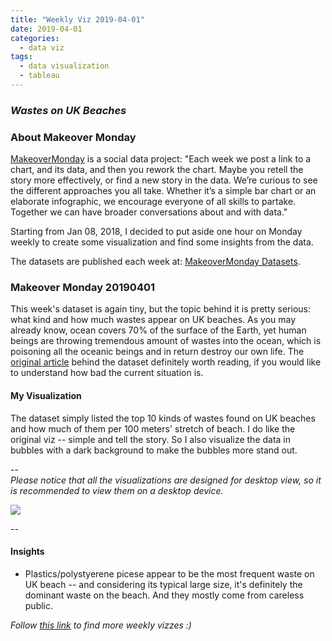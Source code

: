 ```yaml
---
title: "Weekly Viz 2019-04-01"
date: 2019-04-01
categories:
  - data viz
tags:
  - data visualization
  - tableau
---
```


### *Wastes on UK Beaches*


### About Makeover Monday

[MakeoverMonday](http://www.makeovermonday.co.uk/) is a social data project:
"Each week we post a link to a chart, and its data, and then you rework the chart.
Maybe you retell the story more effectively, or find a new story in the data.
We’re curious to see the different approaches you all take. Whether it’s a simple bar chart or an elaborate infographic, we encourage everyone of all skills to partake.
Together we can have broader conversations about and with data."

Starting from Jan 08, 2018, I decided to put aside one hour on Monday weekly to create some visualization and find some insights from the data.

The datasets are published each week at: [MakeoverMonday Datasets](http://www.makeovermonday.co.uk/data/).

### Makeover Monday 20190401

This week's dataset is again tiny, but the topic behind it is pretty serious: what kind and how much wastes appear on UK beaches. As you may already know, ocean covers 70% of the surface of the Earth, yet human beings are throwing tremendous amount of wastes into the ocean, which is poisoning all the oceanic beings and in return destroy our own life. The [original article](https://www.bbc.com/news/science-environment-42264788) behind the dataset definitely worth reading, if you would like to understand how bad the current situation is.  

#### My Visualization

The dataset simply listed the top 10 kinds of wastes found on UK beaches and how much of them per 100 meters' stretch of beach. I do like the original viz -- simple and tell the story. So I also visualize the data in bubbles with a dark background to make the bubbles more stand out.  

--  
*Please notice that all the visualizations are designed for desktop view, so it is recommended to view them on a desktop device.*  

<div class='tableauPlaceholder' id='viz1554171708551' style='position: relative'>
<noscript><a href='#'>
  <img alt=' ' src='https:&#47;&#47;public.tableau.com&#47;static&#47;images&#47;Ma&#47;MakeOverMonday20190401&#47;WasteonUKBeaches&#47;1_rss.png' style='border: none' />
</a></noscript>
<object class='tableauViz'  style='display:none;'>
  <param name='host_url' value='https%3A%2F%2Fpublic.tableau.com%2F' />
  <param name='embed_code_version' value='3' />
  <param name='site_root' value='' />
  <param name='name' value='MakeOverMonday20190401&#47;WasteonUKBeaches' />
  <param name='tabs' value='no' />
  <param name='toolbar' value='yes' />
  <param name='static_image' value='https:&#47;&#47;public.tableau.com&#47;static&#47;images&#47;Ma&#47;MakeOverMonday20190401&#47;WasteonUKBeaches&#47;1.png' /> 
  <param name='animate_transition' value='yes' />
  <param name='display_static_image' value='yes' />
  <param name='display_spinner' value='yes' />
  <param name='display_overlay' value='yes' />
  <param name='display_count' value='yes' />
</object></div>              
<script type='text/javascript'>                 
  var divElement = document.getElementById('viz1554171708551');         
  var vizElement = divElement.getElementsByTagName('object')[0];      
  vizElement.style.width='600px';vizElement.style.height='627px';     
  var scriptElement = document.createElement('script');               
  scriptElement.src = 'https://public.tableau.com/javascripts/api/viz_v1.js';   
  vizElement.parentNode.insertBefore(scriptElement, vizElement);              
</script>
  
--  

#### Insights
* Plastics/polystyerene picese appear to be the most frequent waste on UK beach -- and considering its typical large size, it's definitely the dominant waste on the beach. And they mostly come from careless public.  


*Follow [this link](https://yudong-94.github.io/personal-website/project/MakeOverMonday2019/) to find more weekly vizzes :)*